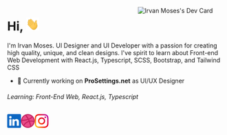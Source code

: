<a href="https://app.daily.dev/irvan_moses"><img align='right' src="https://api.daily.dev/devcards/c3a197328ace48ada3e0fdfba2812941.png?r=kgc" width="200" alt="Irvan Moses's Dev Card"/></a>

# Hi, <img src="https://raw.githubusercontent.com/irvanmoses/irvanmoses/main/wave.gif" width="30px" height="30px" />

<!--
**irvanmoses/irvanmoses** is a ✨ _special_ ✨ repository because its `README.md` (this file) appears on your GitHub profile. -->

I'm Irvan Moses. UI Designer and UI Developer with a passion for creating high quality, unique, and clean designs. I've spirit to learn about Front-end Web Development with React.js, Typescript, SCSS, Bootstrap, and Tailwind CSS

- 💼 Currently working on **ProSettings.net** as UI/UX Designer

###### Learning: Front-End Web, React.js, Typescript


<a href="https://www.linkedin.com/in/irvan-moses-2784771b0">
    <img height="32" align="left" alt="LinkedIn" src="icons/linkedin.png" />
</a>

<a href="https://dribbble.com/irvan_moses">
    <img height="32" align="left" alt="Dribbble" src="icons/dribbble.png" />
</a>

<a href="https://www.instagram.com/irvan_moses">
    <img height="32" align="left" alt="Instagram" src="icons/instagram.png" />
</a>
